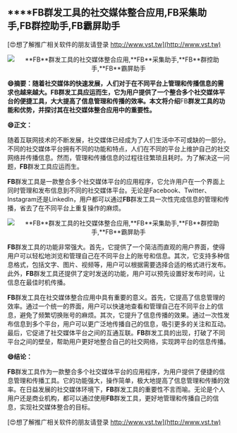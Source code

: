 ## ****FB**群发工具的社交媒体整合应用,**FB**采集助手,**FB**群控助手,**FB**霸屏助手**

[😍想了解推广相关软件的朋友请登录 http://www.vst.tw](http://www.vst.tw)

 <center><img src="https://vst.tw/MP4/tuiguang/png/6.png" alt="**FB**群发工具的社交媒体整合应用,**FB**采集助手,**FB**群控助手,**FB**霸屏助手"></center>

**😄摘要：随着社交媒体的快速发展，人们对于在不同平台上管理和传播信息的需求也越来越大。**FB**群发工具应运而生，它为用户提供了一个整合多个社交媒体平台的便捷工具，大大提高了信息管理和传播的效率。本文将介绍**FB**群发工具的功能和优势，并探讨其在社交媒体整合应用中的重要性。**

**😄正文：**

随着互联网技术的不断发展，社交媒体已经成为了人们生活中不可或缺的一部分。不同的社交媒体平台拥有不同的功能和特点，人们在不同的平台上维护自己的社交网络并传播信息。然而，管理和传播信息的过程往往繁琐且耗时。为了解决这一问题，**FB**群发工具应运而生。

**FB**群发工具是一款整合多个社交媒体平台的应用程序，它允许用户在一个界面上同时管理和发布信息到不同的社交媒体平台。无论是Facebook、Twitter、Instagram还是LinkedIn，用户都可以通过**FB**群发工具一次性完成信息的管理和传播，省去了在不同平台上重复操作的麻烦。

 <center><img src="https://vst.tw/MP4/tuiguang/png/0.png" alt="**FB**群发工具的社交媒体整合应用,**FB**采集助手,**FB**群控助手,**FB**霸屏助手"></center>

**FB**群发工具的功能非常强大。首先，它提供了一个简洁而直观的用户界面，使得用户可以轻松地浏览和管理自己在不同平台上的账号和信息。其次，它支持多种信息格式，包括文字、图片、视频等，用户可以根据需要选择合适的格式进行发布。此外，**FB**群发工具还提供了定时发送的功能，用户可以预先设置好发布时间，让信息在最佳时机传播。

**FB**群发工具在社交媒体整合应用中具有重要的意义。首先，它提高了信息管理的效率。通过一个统一的界面，用户可以快速地查看和管理自己在不同平台上的信息，避免了频繁切换账号的麻烦。其次，它提升了信息传播的效果。通过一次性发布信息到多个平台，用户可以更广泛地传播自己的信息，吸引更多的关注和互动。最后，它促进了社交媒体平台之间的互通互联。**FB**群发工具的出现，打破了不同平台之间的壁垒，帮助用户更好地整合自己的社交网络，实现跨平台的信息传播。

**😄结论：**

**FB**群发工具作为一款整合多个社交媒体平台的应用程序，为用户提供了便捷的信息管理和传播工具。它的功能强大，操作简单，极大地提高了信息管理和传播的效率。在日益发展的社交媒体环境下，**FB**群发工具的重要性不言而喻。无论是个人用户还是商业机构，都可以通过使用**FB**群发工具，更好地管理和传播自己的信息，实现社交媒体整合的目标。

[😍想了解推广相关软件的朋友请登录 http://www.vst.tw](http://www.vst.tw)



